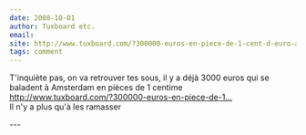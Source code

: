 ```yaml
---
date: 2008-10-01
author: Tuxboard etc.
email: 
site: http://www.tuxboard.com/?300000-euros-en-piece-de-1-cent-d-euro-a-amsterdam
tags: comment
---
```


<p>
T'inquiète pas, on va retrouver tes sous, il y a déjà 3000 euros qui se baladent à Amsterdam en pièces de 1 centime<br/>
<a href="http://www.tuxboard.com/?300000-euros-en-piece-de-1-cent-d-euro-a-amsterdam">http://www.tuxboard.com/?300000-euros-en-piece-de-1...</a><br/>
Il n'y a plus qu'à les ramasser
</p>
---